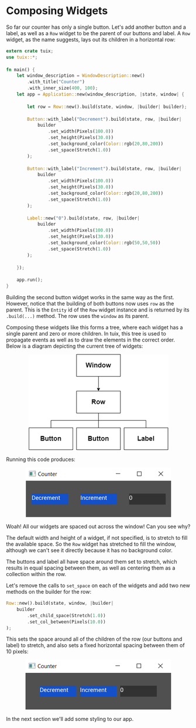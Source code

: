 # Composing Widgets

So far our counter has only a single button. Let's add another button and a label, as well as a `Row` widget to be the parent of our buttons and label. A `Row` widget, as the name suggests, lays out its children in a horizontal row:

```rust
extern crate tuix;
use tuix::*;

fn main() {
    let window_description = WindowDescription::new()
        .with_title("Counter")
        .with_inner_size(400, 100);
    let app = Application::new(window_description, |state, window| {
        
        let row = Row::new().build(state, window, |builder| builder);

        Button::with_label("Decrement").build(state, row, |builder| 
            builder
                .set_width(Pixels(100.0))
                .set_height(Pixels(30.0))
                .set_background_color(Color::rgb(20,80,200))
                .set_space(Stretch(1.0))
        );

        Button::with_label("Increment").build(state, row, |builder| 
            builder
                .set_width(Pixels(100.0))
                .set_height(Pixels(30.0))
                .set_background_color(Color::rgb(20,80,200))
                .set_space(Stretch(1.0))
        );

        Label::new("0").build(state, row, |builder| 
            builder
                .set_width(Pixels(100.0))
                .set_height(Pixels(30.0))
                .set_background_color(Color::rgb(50,50,50))
                .set_space(Stretch(1.0))
        );

    });

    app.run();
}
```

Building the second button widget works in the same way as the first. However, notice that the building of both buttons now uses `row` as the parent. This is the `Entity` id of the `Row` widget instance and is returned by its `.build(...)` method. The row uses the `window` as its parent.

Composing these widgets like this forms a tree, where each widget has a single parent and zero or more children. In tuix, this tree is used to propagate events as well as to draw the elements in the correct order. Below is a diagram depicting the current tree of widgets:

<p align="center"><img src="../images/quick_guide/basic_tree.png" alt="tuix app"></p>

Running this code produces:

<p align="center"><img src="../images/quick_guide/composing_widgets.png" alt="tuix app"></p>

Woah! All our widgets are spaced out across the window! Can you see why?

The default width and height of a widget, if not specified, is to stretch to fill the available space. So the `Row` widget has stretched to fill the window, although we can't see it directly because it has no background color.

The buttons and label all have space around them set to stretch, which results in equal spacing between them, as well as centering them as a collection within the row.

Let's remove the calls to `set_space` on each of the widgets and add two new methods on the builder for the row:

```rs
Row::new().build(state, window, |builder|
    builder
        .set_child_space(Stretch(1.0))
        .set_col_between(Pixels(10.0))
);
```

This sets the space around all of the children of the row (our buttons and label) to stretch, and also sets a fixed horizontal spacing between them of 10 pixels:

<p align="center"><img src="../images/quick_guide/correctly_spaced.png" alt="tuix app"></p>

In the next section we'll add some styling to our app.
